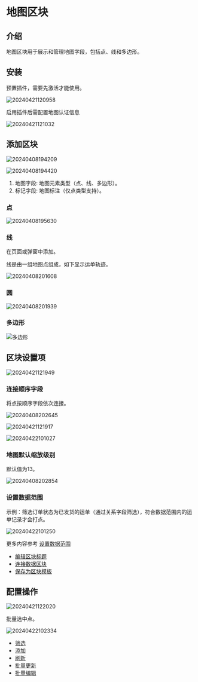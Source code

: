 # 地图区块

<PluginInfo name="block-map"></PluginInfo>

## 介绍

地图区块用于展示和管理地图字段，包括点、线和多边形。

## 安装

预置插件，需要先激活才能使用。

![20240421120958](https://static-docs.nocobase.com/20240421120958.png)

启用插件后需配置地图认证信息

![20240421121032](https://static-docs.nocobase.com/20240421121032.png)

## 添加区块

![20240408194209](https://static-docs.nocobase.com/20240408194209.png)

![20240408194420](https://static-docs.nocobase.com/20240408194420.png)

1. 地图字段: 地图元素类型（点、线、多边形）。
2. 标记字段: 地图标注（仅点类型支持）。

### 点

![20240408195630](https://static-docs.nocobase.com/20240408195630.png)

### 线

在页面或弹窗中添加。

线是由一组地图点组成，如下显示运单轨迹。

![20240408201608](https://static-docs.nocobase.com/20240408201608.png)

### 圆

![20240408201939](https://static-docs.nocobase.com/20240408201939.png)

### 多边形

![多边形](https://static-docs.nocobase.com/20240408200546.png)

## 区块设置项

![20240421121949](https://static-docs.nocobase.com/20240421121949.png)

### 连接顺序字段

将点按顺序字段依次连接。

![20240408202645](https://static-docs.nocobase.com/20240408202645.png)

![20240421121917](https://static-docs.nocobase.com/20240421121917.png)

![20240422101027](https://static-docs.nocobase.com/20240422101027.png)

### 地图默认缩放级别

默认值为13。

![20240408202854](https://static-docs.nocobase.com/20240408202854.png)

### 设置数据范围

示例：筛选订单状态为已发货的运单（通过关系字段筛选），符合数据范围内的运单记录才会打点。

![20240422101250](https://static-docs.nocobase.com/20240422101250.png)

更多内容参考 [设置数据范围](/handbook/ui/blocks/block-settings/data-scope)


- [编辑区块标题](/handbook/ui/blocks/block-settings/block-title)
- [连接数据区块](/handbook/ui/blocks/block-settings/connect-block)
- [保存为区块模板](/handbook/ui/blocks/block-settings/block-template)

## 配置操作

![20240421122020](https://static-docs.nocobase.com/20240421122020.png)

批量选中点。

![20240422102334](https://static-docs.nocobase.com/20240422102334.gif)

- [筛选](/handbook/ui/actions/types/filter)
- [添加](/handbook/ui/actions/types/add-new)
- [刷新](/handbook/ui/actions/types/refresh)
- [批量更新](/handbook/action-bulk-update)
- [批量编辑](/handbook/action-bulk-edit)
